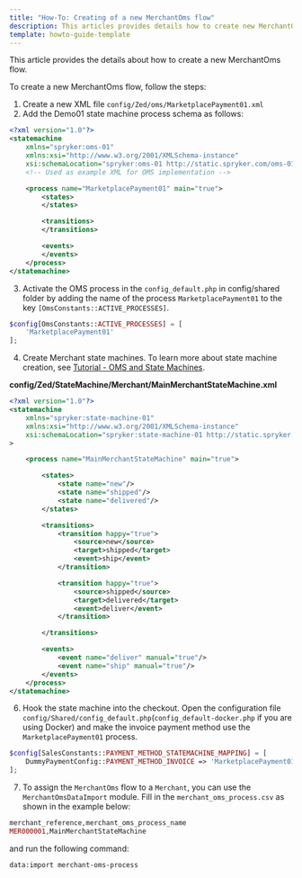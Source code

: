 ```yaml
---
title: "How-To: Creating of a new MerchantOms flow"
description: This articles provides details how to create new MerchantOms flow
template: howto-guide-template
---
```


This article provides the details about how to create a new MerchantOms flow.

To create a new MerchantOms flow, follow the steps:

1. Create a new XML file `config/Zed/oms/MarketplacePayment01.xml`
2. Add the Demo01 state machine process schema as follows:

```xml
<?xml version="1.0"?>
<statemachine
	xmlns="spryker:oms-01"
	xmlns:xsi="http://www.w3.org/2001/XMLSchema-instance"
	xsi:schemaLocation="spryker:oms-01 http://static.spryker.com/oms-01.xsd">
	<!-- Used as example XML for OMS implementation -->

	<process name="MarketplacePayment01" main="true">
		<states>
		</states>

		<transitions>
		</transitions>

		<events>
		</events>
	</process>
</statemachine>		
```

3. Activate the OMS process in the `config_default.php` in config/shared folder by adding the name of the process `MarketplacePayment01` to the key `[OmsConstants::ACTIVE_PROCESSES]`.

```php
$config[OmsConstants::ACTIVE_PROCESSES] = [
	'MarketplacePayment01'
];
```

4. Create Merchant state machines. To learn more about state machine creation, see [Tutorial - OMS and State Machines](https://spryker.atlassian.net/wiki/spaces/DOCS/pages/1018855468/Tutorial+-+OMS+and+State+Machines+-+Spryker+Commerce+OS+-review).

**config/Zed/StateMachine/Merchant/MainMerchantStateMachine.xml**

```xml
<?xml version="1.0"?>
<statemachine
    xmlns="spryker:state-machine-01"
    xmlns:xsi="http://www.w3.org/2001/XMLSchema-instance"
    xsi:schemaLocation="spryker:state-machine-01 http://static.spryker.com/state-machine-01.xsd"
>

    <process name="MainMerchantStateMachine" main="true">

        <states>
            <state name="new"/>
            <state name="shipped"/>
            <state name="delivered"/>
        </states>

        <transitions>
            <transition happy="true">
                <source>new</source>
                <target>shipped</target>
                <event>ship</event>
            </transition>

            <transition happy="true">
                <source>shipped</source>
                <target>delivered</target>
                <event>deliver</event>
            </transition>

        </transitions>

        <events>
            <event name="deliver" manual="true"/>
            <event name="ship" manual="true"/>  
        </events>
    </process>
</statemachine>
```

6. Hook the state machine into the checkout.
Open the configuration file `config/Shared/config_default.php`(`config_default-docker.php` if you are using Docker) and make the invoice payment method use the `MarketplacePayment01` process.

```php
$config[SalesConstants::PAYMENT_METHOD_STATEMACHINE_MAPPING] = [
    DummyPaymentConfig::PAYMENT_METHOD_INVOICE => 'MarketplacePayment01',
];
```

7. To assign the `MerchantOms` flow to a `Merchant`, you can use the `MerchantOmsDataImport` module.
Fill in the `merchant_oms_process.csv` as shown in the example below:

```php
merchant_reference,merchant_oms_process_name
MER000001,MainMerchantStateMachine
```
and run the following command:

```bash
data:import merchant-oms-process
```
